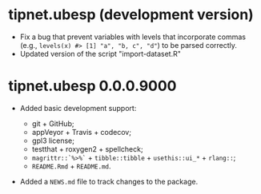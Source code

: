 # tipnet.ubesp (development version)

* Fix a bug that prevent variables with levels that incorporate commas
  (e.g., `levels(x) #> [1] "a", "b, c", "d"`) to be parsed correctly.
* Updated version of the script "import-dataset.R"

# tipnet.ubesp 0.0.0.9000
* Added basic development support:
  - git + GitHub;
  - appVeyor + Travis + codecov;
  - gpl3 license;
  - testthat + roxygen2 + spellcheck;
  - `` magrittr::`%>%` `` + `tibble::tibble` + `usethis::ui_*` + 
    `rlang::`;
  - `README.Rmd` + `README.md`.

* Added a `NEWS.md` file to track changes to the package.
